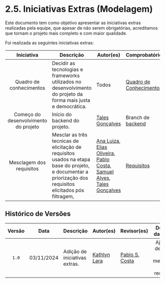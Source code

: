 # 2.5. Iniciativas Extras (Modelagem)

Este documento tem como objetivo apresentar as iniciativas extras realizadas pela equipe, que apesar de não serem obrigatórias, acreditamos que tornam o projeto mais completo e com maior qualidade.

Foi realizada as seguintes iniciativas extras:

| Iniciativa | Descrição | Autor(es) | Comprobatório |
| :--------: | --------- | --------- | ------------- |
| Quadro de conhecimentos | Decidir as tecnologias e frameworks utilizados no desenvolvimento do projeto da forma mais justa e democrática. | Todos | [Quadro de Conhecimentos](/Modelagem/2.5.1quadro-de-conhecimentos.md) |
| Começo do desenvolvimento do projeto | Início do backend do projeto. | [Tales Gonçalves](TalesGH) | Branch de [backend](https://github.com/UnBArqDsw2024-2/2024.2_G5_Turismo_Entrega_02/tree/backend) |
| Mesclagem dos requisitos | Mesclar as três tecnicas de elicitação de requisitos usados na etapa base do projeto, e documentar a priorização dos requisitos elicitados pós filtragem, | [Ana Luiza](AnaGH), [Elias Oliveira](EliasGH), [Pablo Costa](PabloGH), [Samuel Alves](SamuelGH), [Tales Gonçalves](TalesGH) | [Requisitos](/Modelagem/2.5.2.requisitos.md) |

## Histórico de Versões

| Versão | Data | Descrição | Autor(es) | Revisor(es) | Detalhes da revisão |
| :----: | :--: | --------- | ----------- | ------ | :---: |
| `1.0`  | 03/11/2024 | Adição de iniciativas extras. | [Kathlyn Lara][KathlynGH]  | [Pablo S. Costa][PabloGH] | Ajuste na descricão da mesclagem dos requisitos. | 

[AnaGH]: https://github.com/analufernanndess
[CainaGH]: https://github.com/freitasc
[ClaudioGH]: https://github.com/claudiohsc
[EliasGH]: https://github.com/EliasOliver21
[GuilhermeGH]: https://github.com/gmeister18
[JoelGH]: https://github.com/JoelSRangel
[KathlynGH]: https://github.com/klmurussi
[PabloGH]: https://github.com/pabloheika
[PedroRGH]: https://github.com/pedro-rodiguero
[PedroPGH]: https://github.com/Pedrin0030
[SamuelGH]: https://github.com/samuelalvess
[TalesGH]: https://github.com/TalesRG
